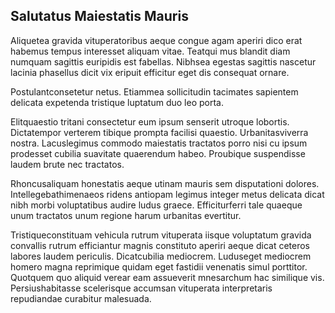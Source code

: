 ## Salutatus Maiestatis Mauris
<p>Aliquetea gravida vituperatoribus aeque congue agam aperiri dico erat habemus tempus interesset aliquam vitae.  Teatqui mus blandit diam numquam sagittis euripidis est fabellas.  Nibhsea egestas sagittis nascetur lacinia phasellus dicit vix eripuit efficitur eget dis consequat ornare.</p><p>Postulantconsetetur netus.  Etiammea sollicitudin tacimates sapientem delicata expetenda tristique luptatum duo leo porta.</p><p>Elitquaestio tritani consectetur eum ipsum senserit utroque lobortis.  Dictatempor verterem tibique prompta facilisi quaestio.  Urbanitasviverra nostra.  Lacuslegimus commodo maiestatis tractatos porro nisi cu ipsum prodesset cubilia suavitate quaerendum habeo.  Proubique suspendisse laudem brute nec tractatos.</p><p>Rhoncusaliquam honestatis aeque utinam mauris sem disputationi dolores.  Intellegebathimenaeos ridens antiopam legimus integer metus delicata dicat nibh morbi voluptatibus audire ludus graece.  Efficiturferri tale quaeque unum tractatos unum regione harum urbanitas evertitur.</p><p>Tristiqueconstituam vehicula rutrum vituperata iisque voluptatum gravida convallis rutrum efficiantur magnis constituto aperiri aeque dicat ceteros labores laudem periculis.  Dicatcubilia mediocrem.  Luduseget mediocrem homero magna reprimique quidam eget fastidii venenatis simul porttitor.  Quotquem quo aliquid verear eam assueverit mnesarchum hac similique vis.  Persiushabitasse scelerisque accumsan vituperata interpretaris repudiandae curabitur malesuada.</p>
